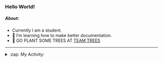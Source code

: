 ### Hello World!

##### About:
- Currently I am a student.
- 🌱 I’m learning how to make better documentation.
- 🌱 GO PLANT SOME TREES AT [TEAM TREES](https://teamtrees.org/)

---
<details>
  <summary>:zap: My Activity:</summary>
  
<!--START_SECTION:waka-->
![Code Time](http://img.shields.io/badge/Code%20Time-1%2C019%20hrs%2022%20mins-blue)

**I'm a Night 🦉** 

```text
🌞 Morning    106 commits    ███░░░░░░░░░░░░░░░░░░░░░░   13.04% 
🌆 Daytime    206 commits    ██████░░░░░░░░░░░░░░░░░░░   25.34% 
🌃 Evening    235 commits    ███████░░░░░░░░░░░░░░░░░░   28.91% 
🌙 Night      266 commits    ████████░░░░░░░░░░░░░░░░░   32.72%

```
📅 **I'm Most Productive on Tuesday** 

```text
Monday       120 commits    ███░░░░░░░░░░░░░░░░░░░░░░   14.76% 
Tuesday      136 commits    ████░░░░░░░░░░░░░░░░░░░░░   16.73% 
Wednesday    121 commits    ███░░░░░░░░░░░░░░░░░░░░░░   14.88% 
Thursday     125 commits    ███░░░░░░░░░░░░░░░░░░░░░░   15.38% 
Friday       104 commits    ███░░░░░░░░░░░░░░░░░░░░░░   12.79% 
Saturday     90 commits     ██░░░░░░░░░░░░░░░░░░░░░░░   11.07% 
Sunday       117 commits    ███░░░░░░░░░░░░░░░░░░░░░░   14.39%

```


📊 **This Week I Spent My Time On** 

```text
🔥 Editors: 
VS Code                  9 hrs 37 mins       █████████████████████████   100.0%

🐱‍💻 Projects: 
TearDrops                3 hrs 52 mins       ██████████░░░░░░░░░░░░░░░   40.27% 
TEA-onboarding-bot       1 hr 57 mins        █████░░░░░░░░░░░░░░░░░░░░   20.37% 
CSF22                    1 hr 11 mins        ███░░░░░░░░░░░░░░░░░░░░░░   12.42% 
advent-of-code-2022      49 mins             ██░░░░░░░░░░░░░░░░░░░░░░░   8.51% 
skillgraff               46 mins             ██░░░░░░░░░░░░░░░░░░░░░░░   8.1%

```


 Last Updated on 01/02/2023 03:12:15 UTC
<!--END_SECTION:waka-->
</details>

